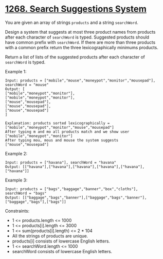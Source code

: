 # [1268. Search Suggestions System](https://leetcode.com/problems/search-suggestions-system/)
 
 
You are given an array of strings `products` and a string `searchWord`.

Design a system that suggests at most three product names from products after each character of `searchWord` is typed. Suggested products should have common prefix with `searchWord`. If there are more than three products with a common prefix return the three lexicographically minimums products.

Return a list of lists of the suggested products after each character of `searchWord` is typed.

 

Example 1:

    Input: products = ["mobile","mouse","moneypot","monitor","mousepad"], searchWord = "mouse"
    Output: [
    ["mobile","moneypot","monitor"],
    ["mobile","moneypot","monitor"],
    ["mouse","mousepad"],
    ["mouse","mousepad"],
    ["mouse","mousepad"]
    ]

    Explanation: products sorted lexicographically = ["mobile","moneypot","monitor","mouse","mousepad"]
    After typing m and mo all products match and we show user ["mobile","moneypot","monitor"]
    After typing mou, mous and mouse the system suggests ["mouse","mousepad"]

Example 2:

    Input: products = ["havana"], searchWord = "havana"
    Output: [["havana"],["havana"],["havana"],["havana"],["havana"],["havana"]]

Example 3:

    Input: products = ["bags","baggage","banner","box","cloths"], searchWord = "bags"
    Output: [["baggage","bags","banner"],["baggage","bags","banner"],["baggage","bags"],["bags"]]
 

Constraints:

* 1 <= products.length <= 1000
* 1 <= products[i].length <= 3000
* 1 <= sum(products[i].length) <= 2 * 104
* All the strings of products are unique.
* products[i] consists of lowercase English letters.
* 1 <= searchWord.length <= 1000
* searchWord consists of lowercase English letters.